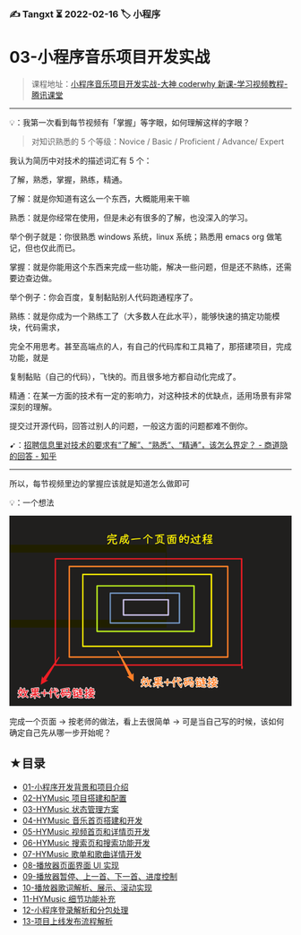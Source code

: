 ### ✍️ Tangxt ⏳ 2022-02-16 🏷️ 小程序

# 03-小程序音乐项目开发实战

> 课程地址：[小程序音乐项目开发实战-大神 coderwhy 新课-学习视频教程-腾讯课堂](https://ke.qq.com/course/4162214)

---

💡：我第一次看到每节视频有「掌握」等字眼，如何理解这样的字眼？

> 对知识熟悉的 5 个等级：Novice / Basic / Proficient / Advance/ Expert

我认为简历中对技术的描述词汇有 5 个：

了解，熟悉，掌握，熟练，精通。

了解：就是你知道有这么一个东西，大概能用来干嘛

熟悉：就是你经常在使用，但是未必有很多的了解，也没深入的学习。

举个例子就是：你很熟悉 windows 系统，linux 系统；熟悉用 emacs org 做笔记，但也仅此而已。

掌握：就是你能用这个东西来完成一些功能，解决一些问题，但是还不熟练，还需要边查边做。

举个例子：你会百度，复制黏贴别人代码跑通程序了。

熟练：就是你成为一个熟练工了（大多数人在此水平），能够快速的搞定功能模块，代码需求，

完全不用思考。甚至高端点的人，有自己的代码库和工具箱了，那搭建项目，完成功能，就是

复制黏贴（自己的代码），飞快的。而且很多地方都自动化完成了。

精通：在某一方面的技术有一定的影响力，对这种技术的优缺点，适用场景有非常深刻的理解。

提交过开源代码，回答过别人的问题，一般这方面的问题都难不倒你。

➹：[招聘信息里对技术的要求有“了解”、“熟悉”、“精通”，该怎么界定？ - 商道隐的回答 - 知乎](https://www.zhihu.com/question/19557902/answer/209712415)

---

所以，每节视频里边的掌握应该就是知道怎么做即可

💡：一个想法

![idea](assets/img/2022-04-22-10-38-46.png)

完成一个页面 -> 按老师的做法，看上去很简单 -> 可是当自己写的时候，该如何确定自己先从哪一步开始呢？

## ★目录

- [01-⼩程序开发背景和项⽬介绍](./01.md)
- [02-HYMusic 项⽬搭建和配置](./02.md)
- [03-HYMusic 状态管理⽅案](./03.md)
- [04-HYMusic ⾳乐⾸⻚搭建和开发](./04.md)
- [05-HYMusic 视频⾸⻚和详情⻚开发](./05.md)
- [06-HYMusic 搜索⻚和搜索功能开发](./06.md)
- [07-HYMusic 歌单和歌曲详情开发](./07.md)
- [08-播放器⻚⾯界⾯ UI 实现](./08.md)
- [09-播放器暂停、上⼀⾸、下⼀⾸、进度控制](./09.md)
- [10-播放器歌词解析、展示、滚动实现](./10.md)
- [11-HYMusic 细节功能补充](./11.md)
- [12-小程序登录解析和分包处理](./12.md)
- [13-项⽬上线发布流程解析](./13.md)